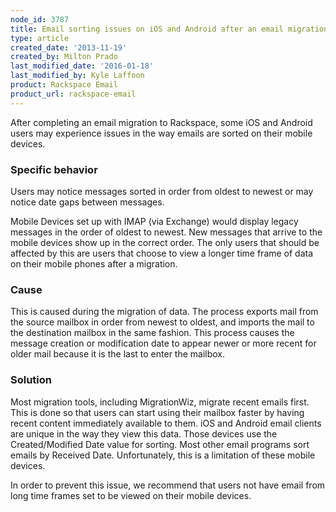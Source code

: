 ```yaml
---
node_id: 3787
title: Email sorting issues on iOS and Android after an email migration
type: article
created_date: '2013-11-19'
created_by: Milton Prado
last_modified_date: '2016-01-18'
last_modified_by: Kyle Laffoon
product: Rackspace Email
product_url: rackspace-email
---
```


After completing an email migration to Rackspace, some iOS and Android
users may experience issues in the way emails are sorted on their mobile
devices.

### Specific behavior

Users may notice messages sorted in order from oldest to newest or may
notice date gaps between messages.

Mobile Devices set up with IMAP (via Exchange) would display legacy
messages in the order of oldest to newest. New messages that arrive to
the mobile devices show up in the correct order. The only users that
should be affected by this are users that choose to view a longer
time frame of data on their mobile phones after a migration.

### Cause

This is caused during the migration of data. The process exports mail
from the source mailbox in order from newest to oldest, and imports the
mail to the destination mailbox in the same fashion. This process
causes the message creation or modification date to appear newer or more
recent for older mail because it is the last to enter the mailbox.

### Solution

Most migration tools, including MigrationWiz, migrate recent emails
first. This is done so that users can start using their mailbox faster
by having recent content immediately available to them. iOS and Android
email clients are unique in the way they view this data. Those devices
use the Created/Modified Date value for sorting. Most other email
programs sort emails by Received Date. Unfortunately, this is a
limitation of these mobile devices.

In order to prevent this issue, we recommend that users not have email
from long time frames set to be viewed on their mobile devices.
